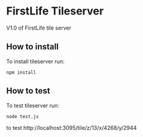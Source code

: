 # FirstLife Tileserver

V1.0 of FirstLife tile server

## How to install
To install tileserver run:

```
npm install
```

## How to test
To test tileserver run:

```
node test.js
```

to test
http://localhost:3095/tile/z/13/x/4268/y/2944